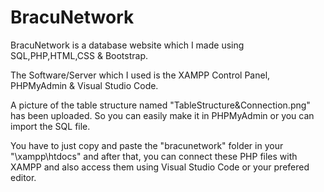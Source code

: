 # BracuNetwork

BracuNetwork is a database website which I made using SQL,PHP,HTML,CSS & Bootstrap.

The Software/Server which I used is the XAMPP Control Panel, PHPMyAdmin & Visual Studio Code.

A picture of the table structure named "TableStructure&Connection.png" has been uploaded. So you can easily make it in PHPMyAdmin or you can import the SQL file.

You have to just copy and paste the "bracunetwork" folder in your "\xampp\htdocs" and after that, you can connect these PHP files with XAMPP and also access them using Visual Studio Code or your prefered editor. 
